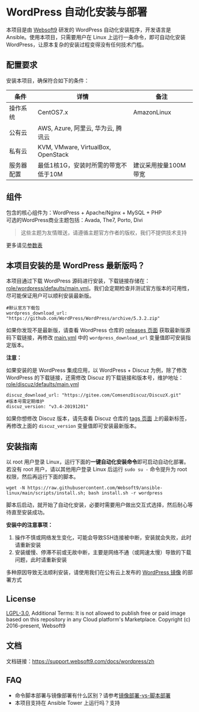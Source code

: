 # WordPress 自动化安装与部署

本项目是由 [Websoft9](http://www.websoft9.com) 研发的 WordPress 自动化安装程序，开发语言是 Ansible。使用本项目，只需要用户在 Linux 上运行一条命令，即可自动化安装 WordPress，让原本复杂的安装过程变得没有任何技术门槛。  

## 配置要求

安装本项目，确保符合如下的条件：

| 条件       | 详情                                  | 备注                 |
| ---------- | ------------------------------------- | -------------------- |
| 操作系统   | CentOS7.x | AmazonLinux                     |
| 公有云     | AWS, Azure, 阿里云, 华为云, 腾讯云    |                      |
| 私有云     | KVM, VMware, VirtualBox, OpenStack    |                      |
| 服务器配置 | 最低1核1G，安装时所需的带宽不低于10M  | 建议采用按量100M带宽 |

## 组件

包含的核心组件为：WordPress + Apache/Nginx + MySQL + PHP  
可选的WordPress商业主题包括：Avada, The7, Porto, Divi  

> 这些主题为友情赠送，请遵循主题官方作者的版权，我们不提供技术支持

更多请见[参数表](/docs/zh/stack-components.md)

## 本项目安装的是 WordPress 最新版吗？

本项目通过下载 WordPress 源码进行安装，下载链接存储在：[role/wordpress/defaults/main.yml](/roles/wordpress/defaults/main.yml)。我们会定期检查并测试官方版本的可用性，尽可能保证用户可以顺利安装最新版。

```
#默认官方下载包
wordpress_download_url: "https://github.com/WordPress/WordPress/archive/5.3.2.zip"

```

如果你发现不是最新版，请查看 WordPress 仓库的 [releases 页面](https://gitee.com/ComsenzDiscuz/DiscuzX/releases) 获取最新版源码下载链接，再修改 [main.yml](/roles/wordpress/defaults/main.yml) 中的 `wordpress_download_url` 变量值即可安装指定版本。

**注意：**

如果安装的是 WordPress 集成应用，以 WordPress + Discuz 为例，除了修改 WordPress 的下载链接，还需修改 Discuz 的下载链接和版本号，维护地址：[role/discuz/defaults/main.yml](/roles/discuz/defaults/main.yml)

```
discuz_download_url: "https://gitee.com/ComsenzDiscuz/DiscuzX.git"
#版本号需定期维护
discuz_version: "v3.4-20191201" 
```

如果你想修改 Discuz 版本，请先查看 Discuz 仓库的 [tags 页面](https://gitee.com/ComsenzDiscuz/DiscuzX/tags) 上的最新标签，再修改上面的 `discuz_version` 变量值即可安装最新版本。

## 安装指南

以 root 用户登录 Linux，运行下面的**一键自动化安装命令**即可启动自动化部署。若没有 root 用户，请以其他用户登录 Linux 后运行 `sudo su -` 命令提升为 root 权限，然后再运行下面的脚本。

   ```
 wget -N https://raw.githubusercontent.com/Websoft9/ansible-linux/main/scripts/install.sh; bash install.sh -r wordpress
   ```

 脚本后启动，就开始了自动化安装，必要时需要用户做出交互式选择，然后耐心等待直至安装成功。

 **安装中的注意事项：**  

 1. 操作不慎或网络发生变化，可能会导致SSH连接被中断，安装就会失败，此时请重新安装
 2. 安装缓慢、停滞不前或无故中断，主要是网络不通（或网速太慢）导致的下载问题，此时请重新安装

多种原因导致无法顺利安装，请使用我们在公有云上发布的 [WordPress 镜像](https://apps.websoft9.com/wordpress) 的部署方式

## License

[LGPL-3.0](/License.md), Additional Terms: It is not allowed to publish free or paid image based on this repository in any Cloud platform's Marketplace.
Copyright (c) 2016-present, Websoft9


## 文档

文档链接：https://support.websoft9.com/docs/wordpress/zh

## FAQ

- 命令脚本部署与镜像部署有什么区别？请参考[镜像部署-vs-脚本部署](https://support.websoft9.com/docs/faq/zh/bz-product.html#镜像部署-vs-脚本部署)
- 本项目支持在 Ansible Tower 上运行吗？支持
